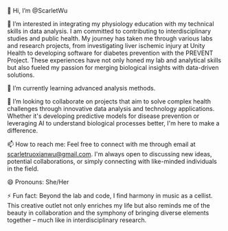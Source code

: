 👋 Hi, I’m @ScarletWu

👀 I’m interested in integrating my physiology education with my technical skills in data analysis. I am committed to contributing to interdisciplinary studies and public health. My journey has taken me through various labs and research projects, from investigating liver ischemic injury at Unity Health to developing software for diabetes prevention with the PREVENT Project. These experiences have not only honed my lab and analytical skills but also fueled my passion for merging biological insights with data-driven solutions.

🌱 I’m currently learning advanced analysis methods. 

💞️ I’m looking to collaborate on projects that aim to solve complex health challenges through innovative data analysis and technology applications. Whether it's developing predictive models for disease prevention or leveraging AI to understand biological processes better, I'm here to make a difference.

📫 How to reach me: Feel free to connect with me through email at scarletruoxianwu@gmail.com. I'm always open to discussing new ideas, potential collaborations, or simply connecting with like-minded individuals in the field.

😄 Pronouns: She/Her

⚡ Fun fact: Beyond the lab and code, I find harmony in music as a cellist. This creative outlet not only enriches my life but also reminds me of the beauty in collaboration and the symphony of bringing diverse elements together – much like in interdisciplinary research.

